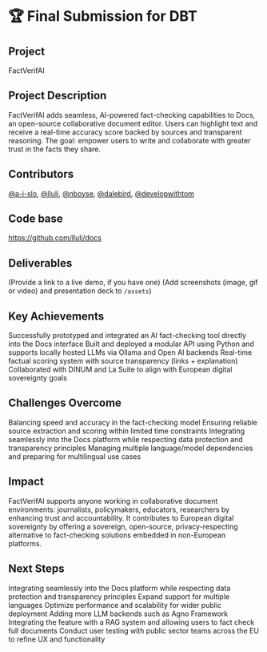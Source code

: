 # 🏆 Final Submission for DBT

## Project
FactVerifAI

## Project Description
FactVerifAI adds seamless, AI-powered fact-checking capabilities to Docs, an open-source collaborative document editor. Users can highlight text and receive a real-time accuracy score backed by sources and transparent reasoning. The goal: empower users to write and collaborate with greater trust in the facts they share.



## Contributors
<a href="https://github.com/a-i-slo">@a-i-slo</a>, <a href="https://github.com/lluli">@lluli</a>, <a href="https://github.com/nboyse">@nboyse</a>, <a href="https://github.com/dalebird">@dalebird</a>, <a href="https://github.com/developwithtom">@developwithtom</a>

## Code base
https://github.com/lluli/docs 

## Deliverables 
(Provide a link to a live demo, if you have one)
(Add screenshots (image, gif or video) and presentation deck to `/assets`)

## Key Achievements
Successfully prototyped and integrated an AI fact-checking tool directly into the Docs interface
Built and deployed a modular API using Python and supports locally hosted LLMs via Ollama and Open AI backends
Real-time factual scoring system with source transparency (links + explanation)
Collaborated with DINUM and La Suite to align with European digital sovereignty goals

## Challenges Overcome
Balancing speed and accuracy in the fact-checking model
Ensuring reliable source extraction and scoring within limited time constraints
Integrating seamlessly into the Docs platform while respecting data protection and transparency principles
Managing multiple language/model dependencies and preparing for multilingual use cases

## Impact
FactVerifAI supports anyone working in collaborative document environments: journalists, policymakers, educators, researchers by enhancing trust and accountability. It contributes to European digital sovereignty by offering a sovereign, open-source, privacy-respecting alternative to fact-checking solutions embedded in non-European platforms.

## Next Steps
Integrating seamlessly into the Docs platform while respecting data protection and transparency principles
Expand support for multiple languages
Optimize performance and scalability for wider public deployment
Adding more LLM backends such as Agno Framework
Integrating the feature with a RAG system and allowing users to fact check full documents
Conduct user testing with public sector teams across the EU to refine UX and functionality
